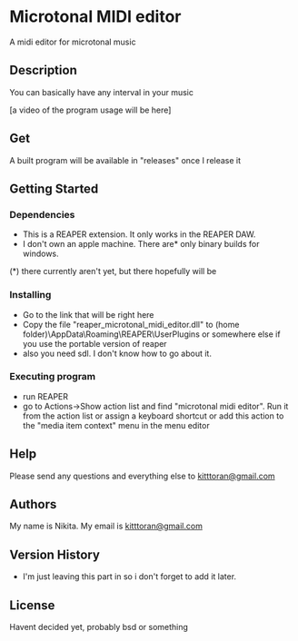 # Microtonal MIDI editor

A midi editor for microtonal music

## Description

You can basically have any interval in your music

[a video of the program usage will be here]

## Get
A built program will be available in "releases" once I release it

## Getting Started

### Dependencies

* This is a REAPER extension. It only works in the REAPER DAW.
* I don't own an apple machine. There are* only binary builds for windows.

(*) there currently aren't yet, but there hopefully will be
### Installing

* Go to the link that will be right here
* Copy the file "reaper_microtonal_midi_editor.dll" to (home folder)\AppData\Roaming\REAPER\UserPlugins or somewhere else if you use the portable version of reaper
* also you need sdl. I don't know how to go about it.

### Executing program

* run REAPER
* go to Actions->Show action list and find "microtonal midi editor". Run it from the action list or assign a keyboard shortcut or add this action to the "media item context" menu in the menu editor

## Help

Please send any questions and everything else to kitttoran@gmail.com

## Authors

My name is Nikita. My email is kitttoran@gmail.com

## Version History
* I'm just leaving this part in so i don't forget to add it later. 
## License

Havent decided yet, probably bsd or something

